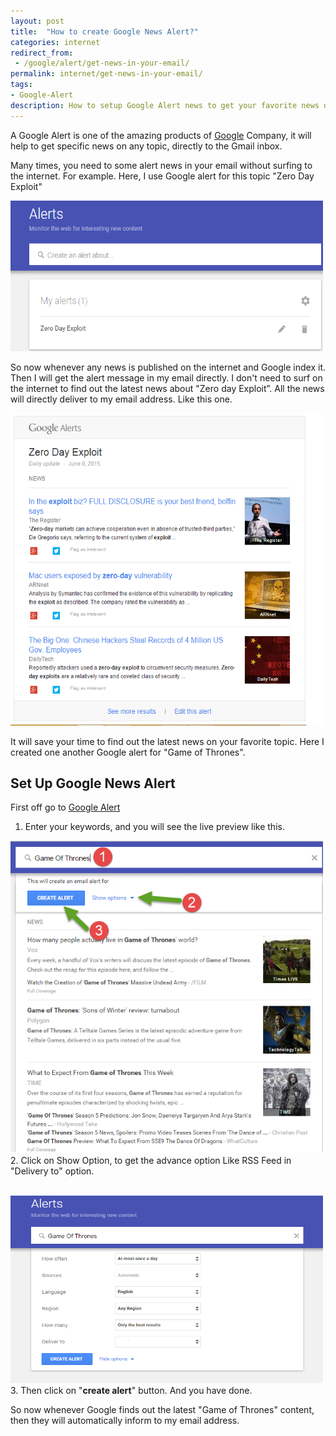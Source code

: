 ```yaml
---
layout: post
title:  "How to create Google News Alert?"
categories: internet
redirect_from:
 - /google/alert/get-news-in-your-email/
permalink: internet/get-news-in-your-email/
tags: 
- Google-Alert
description: How to setup Google Alert news to get your favorite news directly in your email address.
---
```


A Google Alert is one of the amazing products of <a href="/google/">Google</a> Company, it will help to get specific news on any topic, directly to the Gmail inbox.

Many times, you need to some alert news in your email without surfing to the internet. For example. Here, I use Google alert for this topic "Zero Day Exploit"

<img alt="Google Alert News" src="/images/google-alert-news.png" height="241" title="Google Alert News" width="500" /><br />

So now whenever any news is published on the internet and Google index it. Then I will get the alert message in my email directly. I don't need to surf on the internet to find out the latest news about "Zero day Exploit”. All the news will directly deliver to my email address. Like this one.

<img alt="Google Alert Emails" src="/images/google-alerts-email.png" height="500" title="Google Alerts Email" width="500" /><br />

It will save your time to find out the latest news on your favorite topic. Here I created one another Google alert for "Game of Thrones". 

## Set Up Google News Alert ##

First off go to <a href="https://www.google.com/alerts" rel="nofollow" target="_blank">Google Alert</a>


1. Enter your keywords, and you will see the live preview like this.<br/>

<img alt="Google Alert News Preview" src="/images/google-alert-preview.png" height="500" title="Google Alert News" width="500" /><br />
2. Click on Show Option, to get the advance option Like RSS Feed in "Delivery to" option.<br/><br/>

<img alt="Google Alert Option" src="/images/google-alert-option.png" height="300" title="Google Alert Option" width="500" /><br />
3. Then click on "**create alert**" button. And you have done.

So now whenever Google finds out the latest "Game of Thrones" content, then they will automatically inform to my email address.